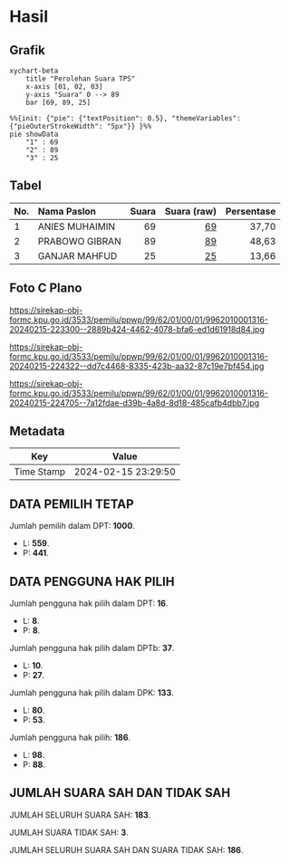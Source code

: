 # Hasil

## Grafik

```mermaid
xychart-beta
    title "Perolehan Suara TPS"
    x-axis [01, 02, 03]
    y-axis "Suara" 0 --> 89
    bar [69, 89, 25]
```

```mermaid
%%{init: {"pie": {"textPosition": 0.5}, "themeVariables": {"pieOuterStrokeWidth": "5px"}} }%%
pie showData
    "1" : 69
    "2" : 89
    "3" : 25
```

## Tabel

| No. | Nama Paslon    | Suara | Suara (raw) | Persentase |
|:--- |:-------------- | -----:| -----------:| ----------:|
| 1   | ANIES MUHAIMIN | 69    | [69][p-1]   | 37,70      |
| 2   | PRABOWO GIBRAN | 89    | [89][p-2]   | 48,63      |
| 3   | GANJAR MAHFUD  | 25    | [25][p-3]   | 13,66      |


[p-1]: https://github.com/gigit-pemilu/pemilu-2024-99-luar-negeri/blob/main/pilpres/hitung-suara/sub/99-luar-negeri/sub/62-kuala-lumpur-malaysia/sub/01-kuala-lumpur-malaysia/sub/0001-kuala-lumpur-malaysia/sub/316-tps-003/sub/paslon-1.txt
[p-2]: https://github.com/gigit-pemilu/pemilu-2024-99-luar-negeri/blob/main/pilpres/hitung-suara/sub/99-luar-negeri/sub/62-kuala-lumpur-malaysia/sub/01-kuala-lumpur-malaysia/sub/0001-kuala-lumpur-malaysia/sub/316-tps-003/sub/paslon-2.txt
[p-3]: https://github.com/gigit-pemilu/pemilu-2024-99-luar-negeri/blob/main/pilpres/hitung-suara/sub/99-luar-negeri/sub/62-kuala-lumpur-malaysia/sub/01-kuala-lumpur-malaysia/sub/0001-kuala-lumpur-malaysia/sub/316-tps-003/sub/paslon-3.txt

## Foto C Plano

https://sirekap-obj-formc.kpu.go.id/3533/pemilu/ppwp/99/62/01/00/01/9962010001316-20240215-223300--2889b424-4462-4078-bfa6-ed1d61918d84.jpg

https://sirekap-obj-formc.kpu.go.id/3533/pemilu/ppwp/99/62/01/00/01/9962010001316-20240215-224322--dd7c4468-8335-423b-aa32-87c19e7bf454.jpg

https://sirekap-obj-formc.kpu.go.id/3533/pemilu/ppwp/99/62/01/00/01/9962010001316-20240215-224705--7a12fdae-d39b-4a8d-8d18-485cafb4dbb7.jpg


## Metadata

| Key        | Value               |
| ---------- | ------------------- |
| Time Stamp | 2024-02-15 23:29:50 |


## DATA PEMILIH TETAP

Jumlah pemilih dalam DPT: **1000**.
 * L: **559**.
 * P: **441**.

## DATA PENGGUNA HAK PILIH

Jumlah pengguna hak pilih dalam DPT: **16**.
 * L: **8**.
 * P: **8**.

Jumlah pengguna hak pilih dalam DPTb: **37**.
 * L: **10**.
 * P: **27**.

Jumlah pengguna hak pilih dalam DPK: **133**.
 * L: **80**.
 * P: **53**.

Jumlah pengguna hak pilih: **186**.
 * L: **98**.
 * P: **88**.

## JUMLAH SUARA SAH DAN TIDAK SAH

JUMLAH SELURUH SUARA SAH: **183**.

JUMLAH SUARA TIDAK SAH: **3**.

JUMLAH SELURUH SUARA SAH DAN SUARA TIDAK SAH: **186**.


